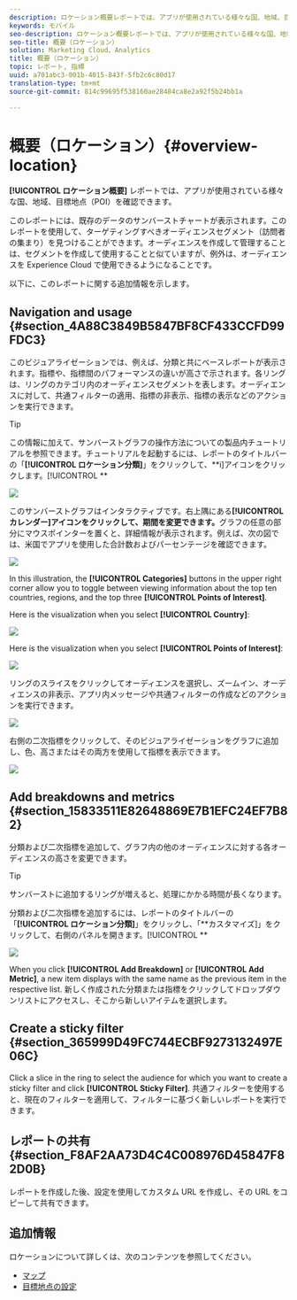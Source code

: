 ```yaml
---
description: ロケーション概要レポートでは、アプリが使用されている様々な国、地域、目標地点を確認できます。
keywords: モバイル
seo-description: ロケーション概要レポートでは、アプリが使用されている様々な国、地域、目標地点を確認できます。
seo-title: 概要（ロケーション）
solution: Marketing Cloud、Analytics
title: 概要（ロケーション）
topic: レポート, 指標
uuid: a701abc3-001b-4015-843f-5fb2c6c80d17
translation-type: tm+mt
source-git-commit: 814c99695f538160ae28484ca8e2a92f5b24bb1a

---
```



# 概要（ロケーション）{#overview-location}

**[!UICONTROL ロケーション概要]** レポートでは、アプリが使用されている様々な国、地域、目標地点（POI）を確認できます。

このレポートには、既存のデータのサンバーストチャートが表示されます。このレポートを使用して、ターゲティングすべきオーディエンスセグメント（訪問者の集まり）を見つけることができます。オーディエンスを作成して管理することは、セグメントを作成して使用することと似ていますが、例外は、オーディエンスを Experience Cloud で使用できるようになることです。

以下に、このレポートに関する追加情報を示します。

## Navigation and usage {#section_4A88C3849B5847BF8CF433CCFD99FDC3}

このビジュアライゼーションでは、例えば、分類と共にベースレポートが表示されます。指標や、指標間のパフォーマンスの違いが高さで示されます。各リングは、リングのカテゴリ内のオーディエンスセグメントを表します。オーディエンスに対して、共通フィルターの適用、指標の非表示、指標の表示などのアクションを実行できます。

>[!TIP]
>
>この情報に加えて、サンバーストグラフの操作方法についての製品内チュートリアルを参照できます。チュートリアルを起動するには、レポートのタイトルバーの「**[!UICONTROL ロケーション分類]**」をクリックして、**i]アイコンをクリックします。[!UICONTROL **

![](assets/location.png)

このサンバーストグラフはインタラクティブです。右上隅にある&#x200B;**[!UICONTROL カレンダー]アイコンをクリックして、期間を変更できます。**&#x200B;グラフの任意の部分にマウスポインターを置くと、詳細情報が表示されます。例えば、次の図では、米国でアプリを使用した合計数およびパーセンテージを確認できます。

![](assets/location_mouse.png)

In this illustration, the **[!UICONTROL Categories]** buttons in the upper right corner allow you to toggle between viewing information about the top ten countries, regions, and the top three **[!UICONTROL Points of Interest]**.

Here is the visualization when you select **[!UICONTROL Country]**:

![](assets/location_countries.png)

Here is the visualization when you select **[!UICONTROL Points of Interest]**:

![](assets/location_poi.png)

リングのスライスをクリックしてオーディエンスを選択し、ズームイン、オーディエンスの非表示、アプリ内メッセージや共通フィルターの作成などのアクションを実行できます。

![](assets/location_aud.png)

右側の二次指標をクリックして、そのビジュアライゼーションをグラフに追加し、色、高さまたはその両方を使用して指標を表示できます。

![](assets/location_secondary.png)

## Add breakdowns and metrics {#section_15833511E82648869E7B1EFC24EF7B82}

分類および二次指標を追加して、グラフ内の他のオーディエンスに対する各オーディエンスの高さを変更できます。

>[!TIP]
>
>サンバーストに追加するリングが増えると、処理にかかる時間が長くなります。

分類および二次指標を追加するには、レポートのタイトルバーの「**[!UICONTROL ロケーション分類]**」をクリックし、「**カスタマイズ]」をクリックして、右側のパネルを開きます。[!UICONTROL **

![](assets/location_rail.png)

When you click **[!UICONTROL Add Breakdown]** or **[!UICONTROL Add Metric]**, a new item displays with the same name as the previous item in the respective list. 新しく作成された分類または指標をクリックしてドロップダウンリストにアクセスし、そこから新しいアイテムを選択します。

## Create a sticky filter {#section_365999D49FC744ECBF9273132497E06C}

Click a slice in the ring to select the audience for which you want to create a sticky filter and click **[!UICONTROL Sticky Filter]**. 共通フィルターを使用すると、現在のフィルターを適用して、フィルターに基づく新しいレポートを実行できます。

## レポートの共有 {#section_F8AF2AA73D4C4C008976D45847F82D0B}

レポートを作成した後、設定を使用してカスタム URL を作成し、その URL をコピーして共有できます。

## 追加情報

ロケーションについて詳しくは、次のコンテンツを参照してください。

* [マップ](/help/using/location/c-map-points.md)
* [目標地点の設定](/help/using/location/t-manage-points.md)